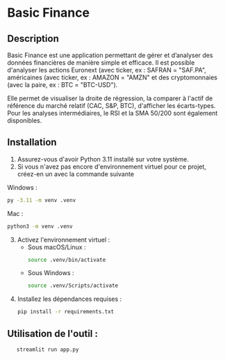 # Basic Finance

## Description

Basic Finance est une application permettant de gérer et d’analyser des données financières de manière simple et efficace. Il est possible d'analyser les actions Euronext (avec ticker, ex : SAFRAN = "SAF.PA", américaines (avec ticker, ex : AMAZON = "AMZN" et des cryptomonnaies (avec la paire, ex : BTC = "BTC-USD").

Elle permet de visualiser la droite de régression, la comparer à l'actif de référence du marché relatif (CAC, S&P, BTC), d'afficher les écarts-types. Pour les analyses intermédiaires, le RSI et la SMA 50/200 sont également disponibles.

## Installation
1. Assurez-vous d'avoir Python 3.11 installé sur votre système.
2. Si vous n'avez pas encore d'environnement virtuel pour ce projet, créez-en un avec la commande suivante

Windows :
   ```bash
   py -3.11 -m venv .venv
   ```

Mac :
   ```bash
   python3 -m venv .venv
   ```

3. Activez l'environnement virtuel :
   - Sous macOS/Linux :
     ```bash
     source .venv/bin/activate
     ```
   - Sous Windows :
     ```bash
     source .venv/Scripts/activate
     ```
4. Installez les dépendances requises :
   ```bash
   pip install -r requirements.txt
   ```

## Utilisation de l'outil :

```bash
   streamlit run app.py
```

